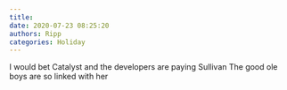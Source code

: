 ```yaml
---
title: 
date: 2020-07-23 08:25:20
authors: Ripp
categories: Holiday
---
```


 I would bet Catalyst and the developers are paying Sullivan   The good ole boys are so linked with her